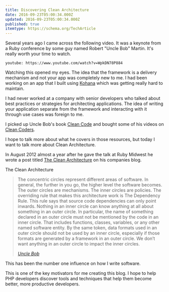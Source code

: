 ```yaml
---
title: Discovering Clean Architecture
date: 2016-09-23T05:00:34.000Z
updated: 2016-09-23T05:00:34.000Z
published: true
itemtype: https://schema.org/TechArticle
---
```


Several years ago I came across the following video. It was a keynote from a Ruby conference by some guy named Robert "Uncle Bob" Martin. It's really worth your time to watch.

`youtube: https://www.youtube.com/watch?v=WpkDN78P884`

Watching this opened my eyes. The idea that the framework is a delivery mechanism and not your app was completely new to me. I had been working on an app that I built using [Kohana](https://kohanaframework.org/) which was getting really hard to maintain.

I had never worked at a company with senior developers who talked about best practices or strategies for architecting applications. The idea of writing your application separate from the framework and interacting with it through use cases was foreign to me.

I picked up Uncle Bob's book [Clean Code](http://amzn.to/2coMG2i) and bought some of his videos on [Clean Coders](https://cleancoders.com/).

I hope to talk more about what he covers in those resources, but today I want to talk more about Clean Architecture.

In August 2012 almost a year after he gave the talk at Ruby Midwest he wrote a post titled [The Clean Architecture](https://8thlight.com/blog/uncle-bob/2012/08/13/the-clean-architecture.html) on his companies blog.

The Clean Architecture

> The concentric circles represent different areas of software. In general, the further in you go, the higher level the software becomes. The outer circles are mechanisms. The inner circles are policies.
> The overriding rule that makes this architecture work is The Dependency Rule. This rule says that source code dependencies can only point inwards. Nothing in an inner circle can know anything at all about something in an outer circle. In particular, the name of something declared in an outer circle must not be mentioned by the code in an inner circle. That includes functions, classes, variables, or any other named software entity.
> By the same token, data formats used in an outer circle should not be used by an inner circle, especially if those formats are generated by a framework in an outer circle. We don’t want anything in an outer circle to impact the inner circles.
>
> <cite>[Uncle Bob](https://8thlight.com/blog/uncle-bob/2012/08/13/the-clean-architecture.html)</cite>

This has been the number one influence on how I write software.

This is one of the key motivators for me creating this blog. I hope to help PHP developers discover tools and techniques that help them become better, more productive developers.

